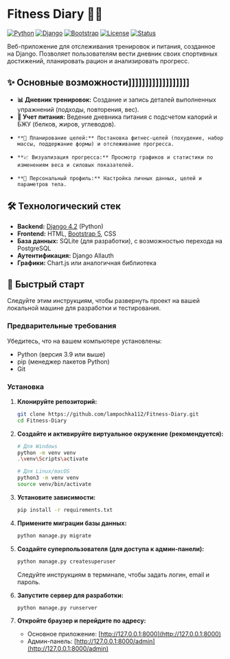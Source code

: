 # Fitness Diary 🏋️‍♂️

[![Python](https://img.shields.io/badge/Python-3.11%2B-blue?logo=python)](https://www.python.org/)
[![Django](https://img.shields.io/badge/Django-4.2-brightgreen?logo=django)](https://www.djangoproject.com/)
[![Bootstrap](https://img.shields.io/badge/Bootstrap-5.3-purple?logo=bootstrap)](https://getbootstrap.com/)
[![License](https://img.shields.io/badge/License-MIT-yellow.svg)](LICENSE)
[![Status](https://img.shields.io/badge/Status-Development-orange)](https://github.com/lampochka112/Fitness-Diary)

Веб-приложение для отслеживания тренировок и питания, созданное на Django. Позволяет пользователям вести дневник своих спортивных достижений, планировать рацион и анализировать прогресс.

## ✨ Основные возможности]]]]]]]]]]]]]]]]]]

*   **📊 Дневник тренировок:** Создание и запись деталей выполненных упражнений (подходы, повторения, вес).
*   **🍎 Учет питания:** Ведение дневника питания с подсчетом калорий и БЖУ (белков, жиров, углеводов).
*     **🎯 Планирование целей:** Постановка фитнес-целей (похудение, набор массы, поддержание формы) и отслеживание прогресса.
*     **📈 Визуализация прогресса:** Просмотр графиков и статистики по изменениям веса и силовых показателей.
*     **👤 Персональный профиль:** Настройка личных данных, целей и параметров тела.

## 🛠️ Технологический стек

*   **Backend:** [Django 4.2](https://www.djangoproject.com/) (Python)
*   **Frontend:** HTML, [Bootstrap 5](https://getbootstrap.com/), CSS
*   **База данных:** SQLite (для разработки), с возможностью перехода на PostgreSQL
*   **Аутентификация:** Django Allauth
*   **Графики:** Chart.js или аналогичная библиотека

## 🚀 Быстрый старт

Следуйте этим инструкциям, чтобы развернуть проект на вашей локальной машине для разработки и тестирования.

### Предварительные требования

Убедитесь, что на вашем компьютере установлены:
*   Python (версия 3.9 или выше)
*   pip (менеджер пакетов Python)
*   Git

### Установка

1.  **Клонируйте репозиторий:**
    ```bash
    git clone https://github.com/lampochka112/Fitness-Diary.git
    cd Fitness-Diary
    ```

2.  **Создайте и активируйте виртуальное окружение (рекомендуется):**
    ```bash
    # Для Windows
    python -m venv venv
    .\venv\Scripts\activate

    # Для Linux/macOS
    python3 -m venv venv
    source venv/bin/activate
    ```

3.  **Установите зависимости:**
    ```bash
    pip install -r requirements.txt
    ```

4.  **Примените миграции базы данных:**
    ```bash
    python manage.py migrate
    ```

5.  **Создайте суперпользователя (для доступа к админ-панели):**
    ```bash
    python manage.py createsuperuser
    ```
    Следуйте инструкциям в терминале, чтобы задать логин, email и пароль.

6.  **Запустите сервер для разработки:**
    ```bash
    python manage.py runserver
    ```
    
7.  **Откройте браузер и перейдите по адресу:**
    *   Основное приложение: [http://127.0.0.1:8000](http://127.0.0.1:8000)
    *   Админ-панель: [http://127.0.0.1:8000/admin](http://127.0.0.1:8000/admin)



